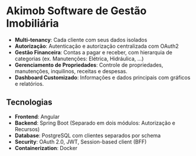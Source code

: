 # Akimob Software de Gestão Imobiliária

- **Multi-tenancy**: Cada cliente com seus dados isolados
- **Autorização**: Autenticação e autorização centralizada com OAuth2
- **Gestão Financeira**: Contas a pagar e receber, com hierarquia de categorias (ex. Manutenções: Elétrica, Hidráulica, ...)
- **Gerenciamento de Propriedades**: Controle de propriedades, manutenções, inquilinos, receitas e despesas.
- **Dashboard Customizado**: Informações e dados principais com gráficos e relatórios.

## Tecnologias

- **Frontend**: Angular
- **Backend**: Spring Boot (Separado em dois módulos: Autorização e Recursos)
- **Database**: PostgreSQL com clientes separados por schema
- **Security**: OAuth 2.0, JWT, Session-based client (BFF)
- **Containerization**: Docker
